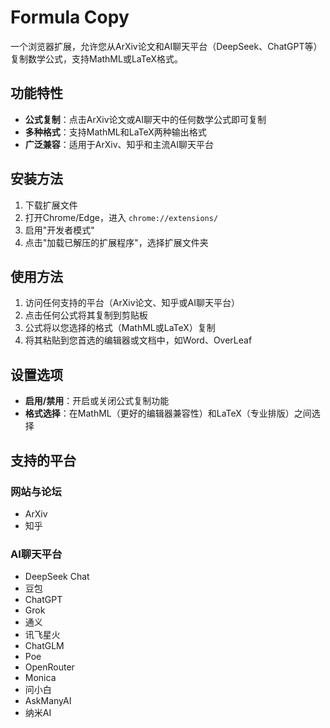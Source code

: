 # Formula Copy

一个浏览器扩展，允许您从ArXiv论文和AI聊天平台（DeepSeek、ChatGPT等）复制数学公式，支持MathML或LaTeX格式。

## 功能特性

- **公式复制**：点击ArXiv论文或AI聊天中的任何数学公式即可复制
- **多种格式**：支持MathML和LaTeX两种输出格式
- **广泛兼容**：适用于ArXiv、知乎和主流AI聊天平台

## 安装方法

1. 下载扩展文件
2. 打开Chrome/Edge，进入 `chrome://extensions/`
3. 启用"开发者模式"
4. 点击"加载已解压的扩展程序"，选择扩展文件夹

## 使用方法

1. 访问任何支持的平台（ArXiv论文、知乎或AI聊天平台）
2. 点击任何公式将其复制到剪贴板
3. 公式将以您选择的格式（MathML或LaTeX）复制
4. 将其粘贴到您首选的编辑器或文档中，如Word、OverLeaf

## 设置选项

- **启用/禁用**：开启或关闭公式复制功能
- **格式选择**：在MathML（更好的编辑器兼容性）和LaTeX（专业排版）之间选择

## 支持的平台

### 网站与论坛
- ArXiv
- 知乎

### AI聊天平台
- DeepSeek Chat
- 豆包
- ChatGPT
- Grok
- 通义
- 讯飞星火
- ChatGLM
- Poe
- OpenRouter
- Monica
- 问小白
- AskManyAI
- 纳米AI